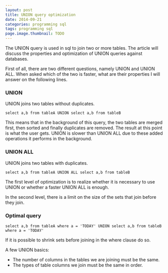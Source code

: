 ```yaml
---
layout: post
title: UNION query optimization
date: 2014-09-21
categories: programming sql
tags: programming sql
page.image.thumbnail: TODO
---
```


The UNION query is used in sql to join two or more tables.
The article will discuss the properties and optimization of UNION queries against databases.

First of all, there are two different questions, namely UNION and UNION ALL.
When asked which of the two is faster, what are their properties I will answer on the following lines.

### UNION

UNION joins two tables without duplicates.

```mysql-sql
select a,b from tableA UNION select a,b from tableB
```

This means that in the background of this query, the two tables are merged first, then sorted
  and finally duplicates are removed. The result at this point is what the user gets.
   UNION is slower than UNION ALL due to these added operations it performs in the background.
   
### UNION ALL

UNION joins two tables with duplicates.
 
```mysql-sql
select a,b from tableA UNION ALL select a,b from tableB
```


The first level of optimization is to realize whether it is necessary to use UNION or whether a faster UNION ALL is enough.

In the second level, there is a limit on the size of the sets that join before they join.

### Optimal query

```mysql-sql
select a,b from tableA where a = 'TODAY' UNION select a,b from tableB where a = 'TODAY'
```


If it is possible to shrink sets before joining in the where clause do so.


A few UNION basics:

- The number of columns in the tables we are joining must be the same.
- The types of table columns we join must be the same in order.
